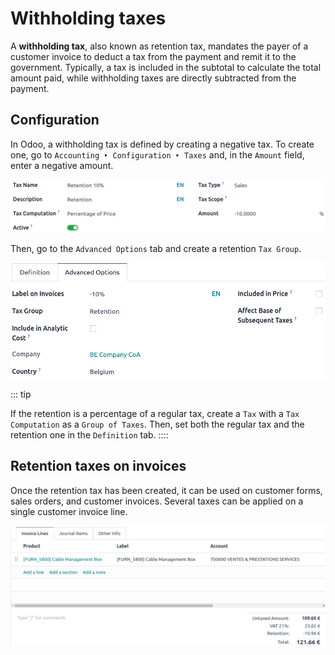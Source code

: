 # Withholding taxes

A **withholding tax**, also known as retention tax, mandates the payer
of a customer invoice to deduct a tax from the payment and remit it to
the government. Typically, a tax is included in the subtotal to
calculate the total amount paid, while withholding taxes are directly
subtracted from the payment.

## Configuration

In Odoo, a withholding tax is defined by creating a negative tax. To
create one, go to
`Accounting ‣ Configuration ‣ Taxes` and, in the `Amount` field, enter a negative amount.

![negative tax amount in field](retention/negative-amount.png)

Then, go to the `Advanced Options` tab and create a retention
`Tax Group`.

![tax group for retention tax.](retention/tax-group.png)

::: tip

If the retention is a percentage of a regular tax, create a
`Tax` with a
`Tax Computation` as a
`Group of Taxes`. Then, set both the
regular tax and the retention one in the `Definition` tab.
::::

## Retention taxes on invoices

Once the retention tax has been created, it can be used on customer
forms, sales orders, and customer invoices. Several taxes can be applied
on a single customer invoice line.

![invoice lines with taxes](retention/invoice-tax.png)


